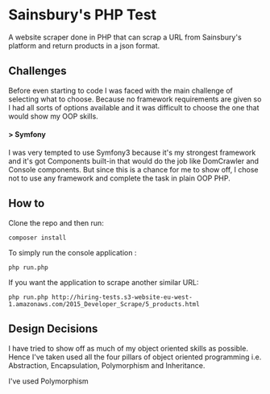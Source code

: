 # Sainsbury's PHP Test #
A website scraper done in PHP that can scrap a URL from Sainsbury's platform and return products in a json format.

## Challenges ##
Before even starting to code I was faced with the main challenge of selecting what to choose. Because no framework 
requirements are given so I had all sorts of options available and it was difficult to choose the one that would show
my OOP skills.

#### > Symfony ####
I was very tempted to use Symfony3 because it's my strongest framework and it's got Components built-in that would do
the job like DomCrawler and Console components.
But since this is a chance for me to show off, I chose not to use any framework and complete the task in plain OOP PHP.

## How to ##
Clone the repo and then run:
```
composer install
```

To simply run the console application :
```
php run.php
```

If you want the application to scrape another similar URL:
```
php run.php http://hiring-tests.s3-website-eu-west-1.amazonaws.com/2015_Developer_Scrape/5_products.html
```

## Design Decisions ##
I have tried to show off as much of my object oriented skills as possible. Hence I've taken used all the four pillars 
of object oriented programming i.e. Abstraction, Encapsulation, Polymorphism and Inheritance.

I've used Polymorphism